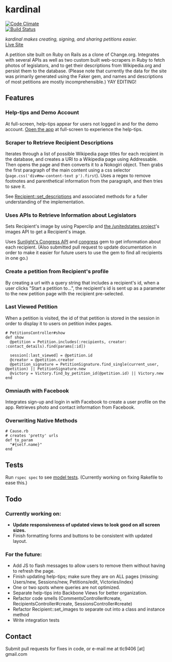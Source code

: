 # kardinal

[![Code Climate](https://codeclimate.com/github/timothylevi/kardinal.png)](https://codeclimate.com/github/timothylevi/kardinal)  
[![Build Status](https://travis-ci.org/timothylevi/kardinal.png?branch=master)](https://travis-ci.org/timothylevi/kardinal)

_kardinal makes creating, signing, and sharing petitions easier._  
[Live Site](http://kardinal.timothylevi.com)

A petition site built on Ruby on Rails as a clone of Change.org. Integrates with several APIs as well as two custom built web-scrapers in Ruby to fetch photos of legislators, and to get their descriptions from Wikipedia.org and persist them to the database. \(Please note that currently the data for the site was primarily generated using the Faker gem, and names and descriptions of most petitions are mostly incomprehensible.\) YAY EDITING! 

## Features

### Help-tips and Demo Account

At full-screen, help-tips appear for users not logged in and for the demo account. [Open the app](http://kardinal.timothylevi.com) at full-screen to experience the help-tips.

### Scraper to Retrieve Recipient Descriptions

Iterates through a list of possible Wikipedia page titles for each recipient in the database, and creates a URI to a Wikipedia page using Addressable. Then opens the page and then converts it to a Nokogiri object. Then grabs the first paragraph of the main content using a css selector \(`page.css('div#mw-content-text p').first`\). Uses a regex to remove footnotes and parenthetical information from the paragraph, and then tries to save it.

See [Recipient::set\_descriptions](https://github.com/timothylevi/kardinal/blob/master/app/models/recipient.rb) and associated methods for a fuller understanding of the implementation.

### Uses APIs to Retrieve Information about Legislators

Sets Recipient's image by using Paperclip and [the /unitedstates project](http://theunitedstates.io/)'s images API to get a Recipient's image.

Uses [Sunlight's Congress API](http://sunlightlabs.github.io/congress/) and [congress](http://rubygems.org/gems/congress) gem to get information about each recipient. \(Also submitted pull request to update documentation in order to make it easier for future users to use the gem to find all recipients in one go.\)

### Create a petition from Recipient's profile

By creating a url with a query string that includes a recipient's id, when a user clicks "Start a petition to...", the recipient's id is sent up as a parameter to the new petition page with the recipient pre-selected.

### Last Viewed Petition

When a petition is visited, the id of that petition is stored in the session in order to display it to users on petition index pages.

```
# PetitionsController#show
def show
  @petition = Petition.includes(:recipients, creator: :contact_details).find(params[:id])

  session[:last_viewed] = @petition.id
  @creator = @petition.creator
  @petition_signature = PetitionSignature.find_single(current_user, @petition) || PetitionSignature.new
  @victory = Victory.find_by_petition_id(@petition.id) || Victory.new
end
```

### Omniauth with Facebook

Integrates sign-up and login in with Facebook to create a user profile on the app. Retrieves photo and contact information from Facebook.

### Overwriting Native Methods

```
# Cause.rb
# creates 'pretty' urls
def to_param
  "#{self.name}"
end
```

## Tests

Run `rspec spec` to see [model tests](https://github.com/timothylevi/kardinal/tree/master/spec/models). \(Currently working on fixing Rakefile to ease this.\)

## Todo

### Currently working on:

* **Update responsiveness of updated views to look good on all screen sizes.**
* Finish formatting forms and buttons to be consistent with updated layout.

### For the future:

* Add JS to flash messages to allow users to remove them without having to refresh the page.
* Finish updating help-tips; make sure they are on ALL pages \(missing: Users/new, Sessions/new, Petitions/edit, Victories/index\)
* One or two spots where queries are not optimized.
* Separate help-tips into Backbone Views for better organization.
* Refactor code smells \(CommentsController\#create, RecipientsController\#create, SessionsController\#create\)
* Refactor Recipient::set\_images to separate out into a class and instance method
* Write integration tests

## Contact

Submit pull requests for fixes in code, or e-mail me at tlc9406 \[at\] gmail.com

